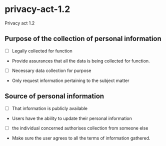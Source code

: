 # privacy-act-1.2
Privacy act 1.2
## Purpose of the collection of personal information

-[ ] Legally collected for function

* Provide assurances that all the data is being collected for function.

-[ ] Necessary data collection for purpose

* Only request information pertaining to the subject matter

## Source of personal information

-[ ] That information is publicly available

* Users have the ability to update their personal information

-[ ] the individual concerned authorises collection from someone else

* Make sure the user agrees to all the terms of information gathered.

